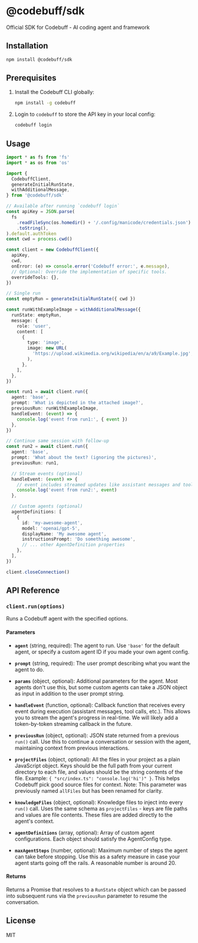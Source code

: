 # @codebuff/sdk

Official SDK for Codebuff - AI coding agent and framework

## Installation

```bash
npm install @codebuff/sdk
```

## Prerequisites

1. Install the Codebuff CLI globally:

   ```bash
   npm install -g codebuff
   ```

2. Login to `codebuff` to store the API key in your local config:
   ```bash
   codebuff login
   ```

## Usage

```typescript
import * as fs from 'fs'
import * as os from 'os'

import {
  CodebuffClient,
  generateInitialRunState,
  withAdditionalMessage,
} from '@codebuff/sdk'

// Available after running `codebuff login`
const apiKey = JSON.parse(
  fs
    .readFileSync(os.homedir() + '/.config/manicode/credentials.json')
    .toString(),
).default.authToken
const cwd = process.cwd()

const client = new CodebuffClient({
  apiKey,
  cwd,
  onError: (e) => console.error('Codebuff error:', e.message),
  // Optional: Override the implementation of specific tools.
  overrideTools: {},
})

// Single run
const emptyRun = generateInitialRunState({ cwd })

const runWithExampleImage = withAdditionalMessage({
  runState: emptyRun,
  message: {
    role: 'user',
    content: [
      {
        type: 'image',
        image: new URL(
          'https://upload.wikimedia.org/wikipedia/en/a/a9/Example.jpg',
        ),
      },
    ],
  },
})

const run1 = await client.run({
  agent: 'base',
  prompt: 'What is depicted in the attached image?',
  previousRun: runWithExampleImage,
  handleEvent: (event) => {
    console.log('event from run1:', { event })
  },
})

// Continue same session with follow‑up
const run2 = await client.run({
  agent: 'base',
  prompt: 'What about the text? (ignoring the pictures)',
  previousRun: run1,

  // Stream events (optional)
  handleEvent: (event) => {
    // event includes streamed updates like assistant messages and tool calls
    console.log('event from run2:', event)
  },

  // Custom agents (optional)
  agentDefinitions: [
    {
      id: 'my-awesome-agent',
      model: 'openai/gpt-5',
      displayName: 'My awesome agent',
      instructionsPrompt: 'Do something awesome',
      // ... other AgentDefinition properties
    },
  ],
})

client.closeConnection()
```

## API Reference

### `client.run(options)`

Runs a Codebuff agent with the specified options.

#### Parameters

- **`agent`** (string, required): The agent to run. Use `'base'` for the default agent, or specify a custom agent ID if you made your own agent config.

- **`prompt`** (string, required): The user prompt describing what you want the agent to do.

- **`params`** (object, optional): Additional parameters for the agent. Most agents don't use this, but some custom agents can take a JSON object as input in addition to the user prompt string.

- **`handleEvent`** (function, optional): Callback function that receives every event during execution (assistant messages, tool calls, etc.). This allows you to stream the agent's progress in real-time. We will likely add a token-by-token streaming callback in the future.

- **`previousRun`** (object, optional): JSON state returned from a previous `run()` call. Use this to continue a conversation or session with the agent, maintaining context from previous interactions.

- **`projectFiles`** (object, optional): All the files in your project as a plain JavaScript object. Keys should be the full path from your current directory to each file, and values should be the string contents of the file. Example: `{ "src/index.ts": "console.log('hi')" }`. This helps Codebuff pick good source files for context. Note: This parameter was previously named `allFiles` but has been renamed for clarity.

- **`knowledgeFiles`** (object, optional): Knowledge files to inject into every `run()` call. Uses the same schema as `projectFiles` - keys are file paths and values are file contents. These files are added directly to the agent's context.

- **`agentDefinitions`** (array, optional): Array of custom agent configurations. Each object should satisfy the AgentConfig type.
- **`maxAgentSteps`** (number, optional): Maximum number of steps the agent can take before stopping. Use this as a safety measure in case your agent starts going off the rails. A reasonable number is around 20.

#### Returns

Returns a Promise that resolves to a `RunState` object which can be passed into subsequent runs via the `previousRun` parameter to resume the conversation.

## License

MIT
